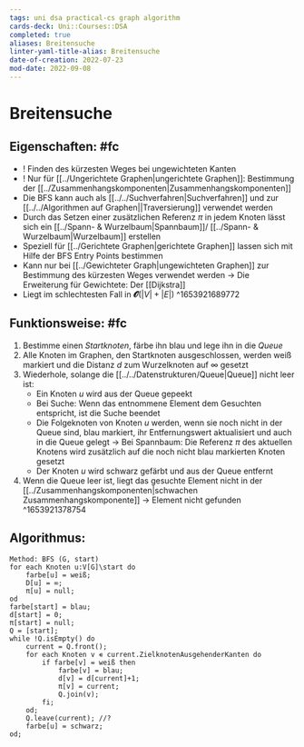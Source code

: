 ```yaml
---
tags: uni dsa practical-cs graph algorithm
cards-deck: Uni::Courses::DSA
completed: true
aliases: Breitensuche
linter-yaml-title-alias: Breitensuche
date-of-creation: 2022-07-23
mod-date: 2022-09-08
---
```


# Breitensuche

## Eigenschaften: #fc
- ! Finden des kürzesten Weges bei ungewichteten Kanten
- ! Nur für [[../Ungerichtete Graphen|ungerichtete Graphen]]: Bestimmung der [[../Zusammenhangskomponenten|Zusammenhangskomponenten]]
- Die BFS kann auch als [[../../Suchverfahren|Suchverfahren]] und zur [[../../Algorithmen auf Graphen||Traversierung]] verwendet werden
- Durch das Setzen einer zusätzlichen Referenz $\pi$ in jedem Knoten lässt sich ein [[../Spann- & Wurzelbaum|Spannbaum]]/ [[../Spann- & Wurzelbaum|Wurzelbaum]] erstellen
- Speziell für [[../Gerichtete Graphen|gerichtete Graphen]] lassen sich mit Hilfe der BFS Entry Points bestimmen
- Kann nur bei [[../Gewichteter Graph|ungewichteten Graphen]] zur Bestimmung des kürzesten Weges verwendet werden
	→ Die Erweiterung für Gewichtete: Der [[Dijkstra]]
- Liegt im schlechtesten Fall in $\mathbfcal{O}(|V|+|E|)$
^1653921689772

## Funktionsweise: #fc
1. Bestimme einen *Startknoten*, färbe ihn blau und lege ihn in die *Queue*
2. Alle Knoten im Graphen, den Startknoten ausgeschlossen, werden weiß markiert und die Distanz $d$ zum Wurzelknoten auf $\infty$ gesetzt
3. Wiederhole, solange die [[../../Datenstrukturen/Queue|Queue]] nicht leer ist:
	- Ein Knoten $u$ wird aus der Queue gepeekt
	- Bei Suche: Wenn das entnommene Element dem Gesuchten entspricht, ist die Suche beendet
	- Die Folgeknoten von Knoten $u$ werden, wenn sie noch nicht in der Queue sind, blau markiert, ihr Entfernungswert aktualisiert und auch in die Queue gelegt
		→ Bei Spannbaum: Die Referenz $\pi$ des aktuellen Knotens wird zusätzlich auf die noch nicht blau markierten Knoten gesetzt
	- Der Knoten $u$ wird schwarz gefärbt und aus der Queue entfernt
4. Wenn die Queue leer ist, liegt das gesuchte Element nicht in der [[../Zusammenhangskomponenten|schwachen Zusammenhangskomponente]]
	→ Element nicht gefunden
^1653921378754

## Algorithmus:
```
Method: BFS (G, start)
for each Knoten u:V[G]\start do
	farbe[u] = weiß;
	D[u] = ∞;
	π[u] = null;
od
farbe[start] = blau;
d[start] = 0;
π[start] = null;
Q = [start];
while !Q.isEmpty() do
	current = Q.front();
	for each Knoten v ∊ current.ZielknotenAusgehenderKanten do
		if farbe[v] = weiß then
			farbe[v] = blau;
			d[v] = d[current]+1;
			π[v] = current;
			Q.join(v);
		fi;
	od;
	Q.leave(current); //?
	farbe[u] = schwarz;
od;
```
